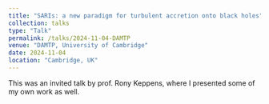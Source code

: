 ```yaml
---
title: "SARIs: a new paradigm for turbulent accretion onto black holes"
collection: talks
type: "Talk"
permalink: /talks/2024-11-04-DAMTP
venue: "DAMTP, University of Cambridge"
date: 2024-11-04
location: "Cambridge, UK"
---
```


This was an invited talk by prof. Rony Keppens, where I presented some of my own work as well.
